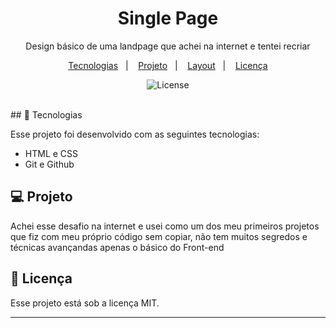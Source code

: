 <h1 align="center"> Single Page </h1>
    
<p align="center">
    Design básico de uma landpage que achei na internet e tentei recriar  
</p>

<p align="center">
  <a href="#-tecnologias">Tecnologias</a>&nbsp;&nbsp;&nbsp;|&nbsp;&nbsp;&nbsp;
  <a href="#-projeto">Projeto</a>&nbsp;&nbsp;&nbsp;|&nbsp;&nbsp;&nbsp;
  <a href="#-layout">Layout</a>&nbsp;&nbsp;&nbsp;|&nbsp;&nbsp;&nbsp;
  <a href="#memo-licença">Licença</a>
</p>

<p align="center">
  <img alt="License" src="https://img.shields.io/static/v1?label=license&message=MIT&color=49AA26&labelColor=000000">
</p>

<br>
## 🚀 Tecnologias

Esse projeto foi desenvolvido com as seguintes tecnologias:

- HTML e CSS
- Git e Github
  

## 💻 Projeto

Achei esse desafio na internet e usei como um dos meu primeiros projetos que fiz com meu próprio código sem copiar, não tem muitos segredos e técnicas avançandas
apenas o básico do Front-end

## :memo: Licença

Esse projeto está sob a licença MIT.

---

